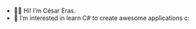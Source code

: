 - 🐱‍👤 Hi! I’m César Eras.
- 👀 I’m interested in learn C# to create awesome applications c:
<!---
CesarErasB/CesarErasB is a ✨ special ✨ repository because its `README.md` (this file) appears on your GitHub profile.
You can click the Preview link to take a look at your changes.
--->
